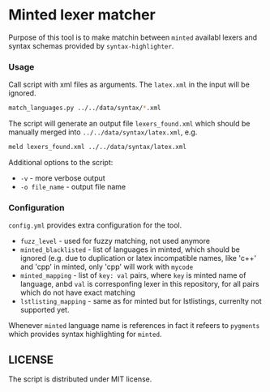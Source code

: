 # Minted lexer matcher

Purpose of this tool is to make matchin between `minted` availabl lexers and syntax schemas provided by `syntax-highlighter`.

### Usage

Call script with xml files as arguments. The `latex.xml` in the input will be ignored.

```bash
match_languages.py ../../data/syntax/*.xml
```

The script will generate an output file `lexers_found.xml` which should be manually merged into `../../data/syntax/latex.xml`, e.g.

```bash
meld lexers_found.xml ../../data/syntax/latex.xml
```

Additional options to the script:

* `-v` - more verbose output
* `-o file_name` - output file name

### Configuration

`config.yml` provides extra configuration for the tool.

* `fuzz_level` - used for fuzzy matching, not used anymore
* `minted_blacklisted` - list of languages in minted, which should be ignored (e.g. due to duplication or latex incompatible names, like 'c++' and 'cpp' in minted, only 'cpp' will work with `mycode`
* `minted_mapping` - list of `key: val` pairs, where `key` is minted name of language, anbd `val` is corresponfing lexer in this repository, for all pairs which do not have exact matching
* `lstlisting_mapping` - same as for minted but for lstlistings, currenlty not supported yet.

Whenever `minted` language name is references in fact it refeers to `pygments` which provides syntax highlighting for `minted`.

## LICENSE

The script is distributed under MIT license.